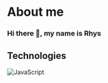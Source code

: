 # About me

### Hi there 👋, my name is Rhys 


## Technologies 

![JavaScript]('https://aleen42.github.io/badges/src/javascript.svg')

